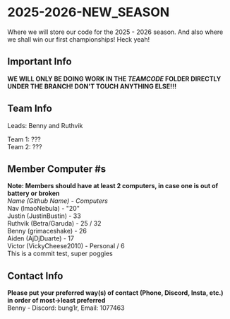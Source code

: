 # 2025-2026-NEW_SEASON <br>
Where we will store our code for the 2025 - 2026 season. And also where we shall win our first championships! Heck yeah! <br>

## Important Info <br>
**WE WILL ONLY BE DOING WORK IN THE *TEAMCODE* FOLDER DIRECTLY UNDER THE BRANCH! DON'T TOUCH ANYTHING ELSE!!!** <br>

## Team Info <br>
Leads: Benny and Ruthvik 

Team 1: ??? <br>
Team 2: ??? <br>

## Member Computer #s <br>
**Note: Members should have at least 2 computers, in case one is out of battery or broken** <br>
_Name (Github Name) - Computers_ <br>
Nav (lmaoNebula) - "20" <br>
Justin (JustinBustin) - 33 <br>
Ruthvik (Betra/Garuda) - 25 / 32 <br>
Benny (grimaceshake) - 26 <br>
Aiden (AjDjDuarte) - 17 <br>
Victor (VickyCheese2010) - Personal / 6 <br>
This is a commit test, super poggies <br>

## Contact Info
**Please put your preferred way(s) of contact (Phone, Discord, Insta, etc.) in order of most->least preferred** <br>
Benny - Discord: bung1r, Email: 1077463 <br>
